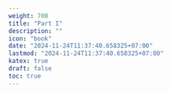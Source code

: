 ```yaml
---
weight: 700
title: "Part I"
description: ""
icon: "book"
date: "2024-11-24T11:37:40.658325+07:00"
lastmod: "2024-11-24T11:37:40.658325+07:00"
katex: true
draft: false
toc: true
---
```


